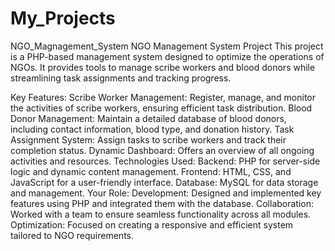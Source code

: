 # My_Projects
NGO_Magnagement_System
  NGO Management System Project
This project is a PHP-based management system designed to optimize the operations of NGOs. It provides tools to manage scribe workers and blood donors while streamlining task assignments and tracking progress.

Key Features:
Scribe Worker Management: Register, manage, and monitor the activities of scribe workers, ensuring efficient task distribution.
Blood Donor Management: Maintain a detailed database of blood donors, including contact information, blood type, and donation history.
Task Assignment System: Assign tasks to scribe workers and track their completion status.
Dynamic Dashboard: Offers an overview of all ongoing activities and resources.
Technologies Used:
Backend: PHP for server-side logic and dynamic content management.
Frontend: HTML, CSS, and JavaScript for a user-friendly interface.
Database: MySQL for data storage and management.
Your Role:
Development: Designed and implemented key features using PHP and integrated them with the database.
Collaboration: Worked with a team to ensure seamless functionality across all modules.
Optimization: Focused on creating a responsive and efficient system tailored to NGO requirements.
